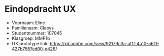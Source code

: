 # Eindopdracht UX

- Voornaam: Eline
- Familienaam: Claeys
- Studentnummer: 107045
- Klasgroep: MMP1b
- UX prototype link: https://xd.adobe.com/view/92179c3a-af1f-4a10-5611-427b7557ed00-e426/